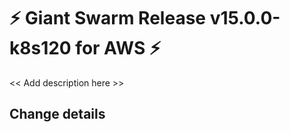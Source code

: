 # :zap: Giant Swarm Release v15.0.0-k8s120 for AWS :zap:

<< Add description here >>

## Change details


